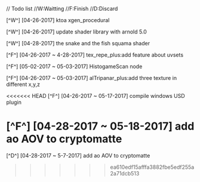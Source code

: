 
// Todo list
//W:Waitting
//F:Finish
//D:Discard

[^W^] [04-26-2017] ktoa xgen_procedural

[^W^] [04-26-2017] update shader library with arnold 5.0

[^W^] [04-28-2017] the snake and the fish squama shader

[^F^] [04-26-2017 ~ 4-28-2017] tex_repe_plus:add feature about uvsets

[^F^] [05-02-2017 ~ 05-03-2017] HistogameScan node

[^F^] [04-26-2017 ~ 05-03-2017] alTripanar_plus:add three texture in different x,y,z

<<<<<<< HEAD
[^F^] [04-26-2017 ~ 05-17-2017] compile windows USD plugin

[^F^] [04-28-2017 ~ 05-18-2017] add ao AOV to cryptomatte
=======
[^D^] [04-28-2017 ~ 5-7-2017] add ao AOV to cryptomatte
>>>>>>> ea610edf15afffa3882fbe5edf255a2a71dcb513
